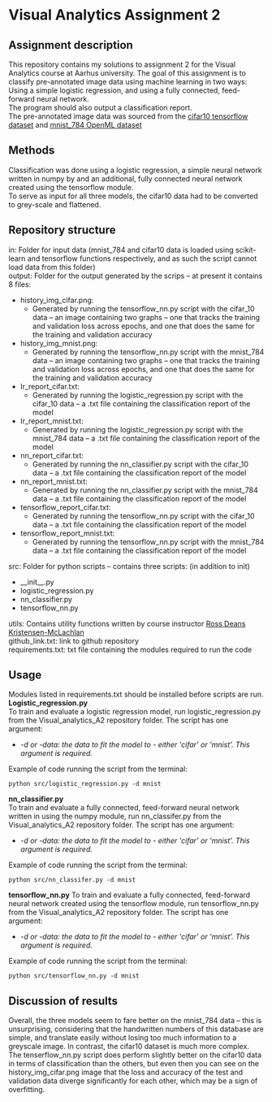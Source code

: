 # Visual Analytics Assignment 2
## Assignment description
This repository contains my solutions to assignment 2 for the Visual Analytics course at Aarhus university. The goal of this assignment is to classify pre-annotated image data using machine learning in two ways: Using a simple logistic regression, and using a fully connected, feed-forward neural network.     
The program should also output a classification report.    
The pre-annotated image data was sourced from the [cifar10 tensorflow dataset](https://www.tensorflow.org/datasets/catalog/cifar10) and [mnist_784 OpenML dataset](https://www.openml.org/search?type=data&sort=runs&id=554&status=active)

## Methods 
Classification was done using a logistic regression, a simple neural network written in numpy by and an additional, fully connected neural network created using the tensorflow module.    
To serve as input for all three models, the cifar10 data had to be converted to grey-scale and flattened.      

## Repository structure
in: Folder for input data (mnist_784 and cifar10 data is loaded using scikit-learn and tensorflow functions respectively, and as such the script cannot load data from this folder)     
output: Folder for the output generated by the scrips – at present it contains 8 files:     
-	history_img_cifar.png: 
    -	Generated by running the tensorflow_nn.py script with the cifar_10 data – an image containing two graphs – one that tracks the training and validation loss across epochs, and one that does the same for the training and validation accuracy 
-	history_img_mnist.png: 
    -	Generated by running the tensorflow_nn.py script with the mnist_784 data – an image containing two graphs – one that tracks the training and validation loss across epochs, and one that does the same for the training and validation accuracy
-	lr_report_cifar.txt: 
    -	Generated by running the logistic_regression.py script with the cifar_10 data – a .txt file containing the classification report of the model
-	lr_report_mnist.txt: 
    -	Generated by running the logistic_regression.py script with the mnist_784 data – a .txt file containing the classification report of the model
-	nn_report_cifar.txt: 
    -	Generated by running the nn_classifier.py script with the cifar_10 data – a .txt file containing the classification report of the model
-	nn_report_mnist.txt: 
    -	Generated by running the nn_classifier.py script with the mnist_784 data – a .txt file containing the classification report of the model
-	tensorflow_report_cifar.txt: 
    -	Generated by running the tensorflow_nn.py script with the cifar_10 data – a .txt file containing the classification report of the model
-	tensorflow_report_mnist.txt: 
    -	Generated by running the tensorflow_nn.py script with the mnist_784 data – a .txt file containing the classification report of the model    

src: Folder for python scripts – contains three scripts: (in addition to init)
- \_\_init__.py
-	logistic_regression.py 
-	nn_classifier.py
-	tensorflow_nn.py

utils: Contains utility functions written by course instructor [Ross Deans Kristensen-McLachlan](https://github.com/rdkm89)    
github_link.txt: link to github repository    
requirements.txt: txt file containing the modules required to run the code    

## Usage 
Modules listed in requirements.txt should be installed before scripts are run.    
__Logistic_regression.py__    
To train and evaluate a logistic regression model, run logistic_regression.py from the Visual_analytics_A2 repository folder. The script has one argument:    
- _-d or -data: the data to fit the model to - either 'cifar' or 'mnist'. This argument is required._

Example of code running the script from the terminal:    
```
python src/logistic_regression.py -d mnist
```
__nn_classifier.py__    
To train and evaluate a fully connected, feed-forward neural network written in using the numpy module, run nn_classifer.py from the Visual_analytics_A2 repository folder. The script has one argument:    
- _-d or -data: the data to fit the model to - either 'cifar' or 'mnist'. This argument is required._

Example of code running the script from the terminal:
```
python src/nn_classifer.py -d mnist
```
__tensorflow_nn.py__
To train and evaluate a fully connected, feed-forward neural network created using the tensorflow module, run tensorflow_nn.py from the Visual_analytics_A2 repository folder. The script has one argument:    
- _-d or -data: the data to fit the model to - either 'cifar' or 'mnist'. This argument is required._

Example of code running the script from the terminal:    
```
python src/tensorflow_nn.py -d mnist
```

## Discussion of results
Overall, the three models seem to fare better on the mnist_784 data – this is unsurprising, considering that the handwritten numbers of this database are simple, and translate easily without losing too much information to a greyscale image. In contrast, the cifar10 dataset is much more complex.    
The tenserflow_nn.py script does perform slightly better on the cifar10 data in terms of classification than the others, but even then you can see on the history_img_cifar.png image that the loss and accuracy of the test and validation data diverge significantly for each other, which may be a sign of overfitting.     
